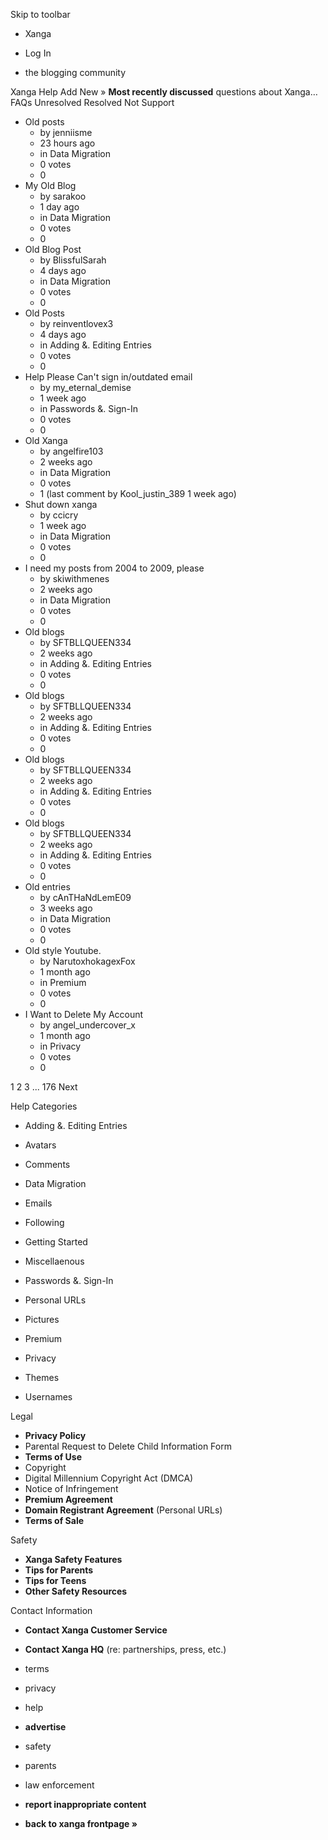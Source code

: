 Skip to toolbar

*   Xanga

*   Log In

*   the blogging community

Xanga Help Add New » **Most recently discussed** questions about Xanga… FAQs Unresolved Resolved Not Support

*   Old posts
    *   by jenniisme
    *   23 hours ago
    *   in Data Migration
    *   0 votes
    *   0
*   My Old Blog
    *   by sarakoo
    *   1 day ago
    *   in Data Migration
    *   0 votes
    *   0
*   Old Blog Post
    *   by BlissfulSarah
    *   4 days ago
    *   in Data Migration
    *   0 votes
    *   0
*   Old Posts
    *   by reinventlovex3
    *   4 days ago
    *   in Adding &. Editing Entries
    *   0 votes
    *   0
*   Help Please Can't sign in/outdated email
    *   by my\_eternal\_demise
    *   1 week ago
    *   in Passwords &. Sign-In
    *   0 votes
    *   0
*   Old Xanga
    *   by angelfire103
    *   2 weeks ago
    *   in Data Migration
    *   0 votes
    *   1 (last comment by Kool\_justin\_389 1 week ago)
*   Shut down xanga
    *   by ccicry
    *   1 week ago
    *   in Data Migration
    *   0 votes
    *   0
*   I need my posts from 2004 to 2009, please
    *   by skiwithmenes
    *   2 weeks ago
    *   in Data Migration
    *   0 votes
    *   0
*   Old blogs
    *   by SFTBLLQUEEN334
    *   2 weeks ago
    *   in Adding &. Editing Entries
    *   0 votes
    *   0
*   Old blogs
    *   by SFTBLLQUEEN334
    *   2 weeks ago
    *   in Adding &. Editing Entries
    *   0 votes
    *   0
*   Old blogs
    *   by SFTBLLQUEEN334
    *   2 weeks ago
    *   in Adding &. Editing Entries
    *   0 votes
    *   0
*   Old blogs
    *   by SFTBLLQUEEN334
    *   2 weeks ago
    *   in Adding &. Editing Entries
    *   0 votes
    *   0
*   Old entries
    *   by cAnTHaNdLemE09
    *   3 weeks ago
    *   in Data Migration
    *   0 votes
    *   0
*   Old style Youtube.
    *   by NarutoxhokagexFox
    *   1 month ago
    *   in Premium
    *   0 votes
    *   0
*   I Want to Delete My Account
    *   by angel\_undercover\_x
    *   1 month ago
    *   in Privacy
    *   0 votes
    *   0

1 2 3 ... 176 Next

Help Categories

*   Adding &. Editing Entries
*   Avatars
*   Comments
*   Data Migration
*   Emails
*   Following
*   Getting Started
*   Miscellaenous

*   Passwords &. Sign-In
*   Personal URLs
*   Pictures
*   Premium
*   Privacy
*   Themes
*   Usernames

Legal

*   **Privacy Policy**
*   Parental Request to Delete Child Information Form
*   **Terms of Use**
*   Copyright
*   Digital Millennium Copyright Act (DMCA)
*   Notice of Infringement
*   **Premium Agreement**
*   **Domain Registrant Agreement** (Personal URLs)
*   **Terms of Sale**

Safety

*   **Xanga Safety Features**
*   **Tips for Parents**
*   **Tips for Teens**
*   **Other Safety Resources**

Contact Information

*   **Contact Xanga Customer Service**
*   **Contact Xanga HQ** (re: partnerships, press, etc.)

*   terms
*   privacy
*   help
*   **advertise**

*   safety
*   parents
*   law enforcement
*   **report inappropriate content**

*   **back to xanga frontpage »**
